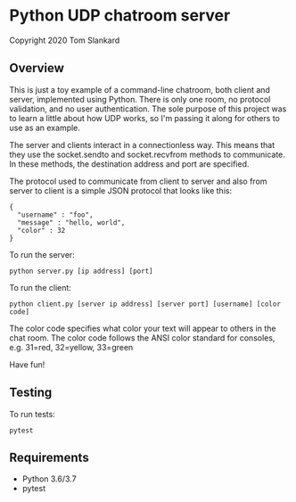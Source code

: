 Python UDP chatroom server
==========================

Copyright 2020 Tom Slankard

Overview
--------

This is just a toy example of a command-line chatroom, both client and server, implemented using Python. There is only one room, no protocol validation, and no user authentication. The sole purpose of this project was to learn a little about how UDP works, so I'm passing it along for others to use as an example.

The server and clients interact in a connectionless way. This means that they use the socket.sendto and socket.recvfrom methods to communicate. In these methods, the destination address and port are specified.

The protocol used to communicate from client to server and also from server to client is a simple JSON protocol that looks like this:

    {
      "username" : "foo",
      "message" : "hello, world",
      "color" : 32
    }

To run the server:

    python server.py [ip address] [port]

To run the client:

    python client.py [server ip address] [server port] [username] [color code]

The color code specifies what color your text will appear to others in the chat room. The color code follows the ANSI color standard for consoles, e.g. 31=red, 32=yellow, 33=green

Have fun!

Testing
-------

To run tests:

    pytest

Requirements
------------

* Python 3.6/3.7
* pytest

